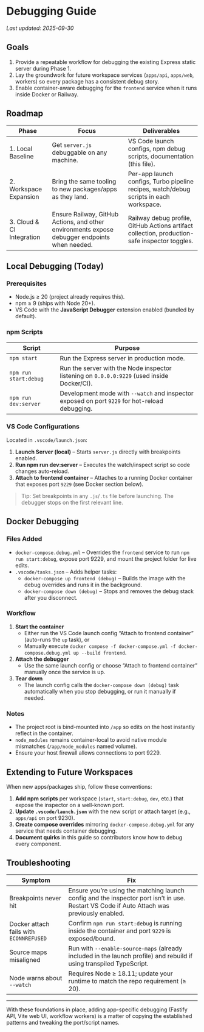 # Debugging Guide

_Last updated: 2025-09-30_

## Goals

1. Provide a repeatable workflow for debugging the existing Express static server during Phase 1.
2. Lay the groundwork for future workspace services (`apps/api`, `apps/web`, workers) so every package has a consistent debug story.
3. Enable container-aware debugging for the `frontend` service when it runs inside Docker or Railway.

## Roadmap

| Phase                     | Focus                                                                                         | Deliverables                                                                                  |
| ------------------------- | --------------------------------------------------------------------------------------------- | --------------------------------------------------------------------------------------------- |
| 1. Local Baseline         | Get `server.js` debuggable on any machine.                                                    | VS Code launch configs, npm debug scripts, documentation (this file).                         |
| 2. Workspace Expansion    | Bring the same tooling to new packages/apps as they land.                                     | Per-app launch configs, Turbo pipeline recipes, watch/debug scripts in each workspace.        |
| 3. Cloud & CI Integration | Ensure Railway, GitHub Actions, and other environments expose debugger endpoints when needed. | Railway debug profile, GitHub Actions artifact collection, production-safe inspector toggles. |

## Local Debugging (Today)

### Prerequisites

- Node.js ≥ 20 (project already requires this).
- npm ≥ 9 (ships with Node 20+).
- VS Code with the **JavaScript Debugger** extension enabled (bundled by default).

### npm Scripts

| Script                | Purpose                                                                                        |
| --------------------- | ---------------------------------------------------------------------------------------------- |
| `npm start`           | Run the Express server in production mode.                                                     |
| `npm run start:debug` | Run the server with the Node inspector listening on `0.0.0.0:9229` (used inside Docker/CI).    |
| `npm run dev:server`  | Development mode with `--watch` and inspector exposed on port `9229` for hot-reload debugging. |

### VS Code Configurations

Located in `.vscode/launch.json`:

1. **Launch Server (local)** – Starts `server.js` directly with breakpoints enabled.
2. **Run npm run dev:server** – Executes the watch/inspect script so code changes auto-reload.
3. **Attach to frontend container** – Attaches to a running Docker container that exposes port `9229` (see Docker section below).

> Tip: Set breakpoints in any `.js`/`.ts` file before launching. The debugger stops on the first relevant line.

## Docker Debugging

### Files Added

- `docker-compose.debug.yml` – Overrides the `frontend` service to run `npm run start:debug`, expose port 9229, and mount the project folder for live edits.
- `.vscode/tasks.json` – Adds helper tasks:
  - `docker-compose up frontend (debug)` – Builds the image with the debug overrides and runs it in the background.
  - `docker-compose down (debug)` – Stops and removes the debug stack after you disconnect.

### Workflow

1. **Start the container**
   - Either run the VS Code launch config “Attach to frontend container” (auto-runs the `up` task), or
   - Manually execute `docker compose -f docker-compose.yml -f docker-compose.debug.yml up --build frontend`.
2. **Attach the debugger**
   - Use the same launch config or choose “Attach to frontend container” manually once the service is up.
3. **Tear down**
   - The launch config calls the `docker-compose down (debug)` task automatically when you stop debugging, or run it manually if needed.

### Notes

- The project root is bind-mounted into `/app` so edits on the host instantly reflect in the container.
- `node_modules` remains container-local to avoid native module mismatches (`/app/node_modules` named volume).
- Ensure your host firewall allows connections to port 9229.

## Extending to Future Workspaces

When new apps/packages ship, follow these conventions:

1. **Add npm scripts** per workspace (`start`, `start:debug`, `dev`, etc.) that expose the inspector on a well-known port.
2. **Update `.vscode/launch.json`** with the new script or attach target (e.g., `apps/api` on port 9230).
3. **Create compose overrides** mirroring `docker-compose.debug.yml` for any service that needs container debugging.
4. **Document quirks** in this guide so contributors know how to debug every component.

## Troubleshooting

| Symptom                                 | Fix                                                                                                                                        |
| --------------------------------------- | ------------------------------------------------------------------------------------------------------------------------------------------ |
| Breakpoints never hit                   | Ensure you’re using the matching launch config and the inspector port isn’t in use. Restart VS Code if Auto Attach was previously enabled. |
| Docker attach fails with `ECONNREFUSED` | Confirm `npm run start:debug` is running inside the container and port `9229` is exposed/bound.                                            |
| Source maps misaligned                  | Run with `--enable-source-maps` (already included in the launch profile) and rebuild if using transpiled TypeScript.                       |
| Node warns about `--watch`              | Requires Node ≥ 18.11; update your runtime to match the repo requirement (≥ 20).                                                           |

---

With these foundations in place, adding app-specific debugging (Fastify API, Vite web UI, workflow workers) is a matter of copying the established patterns and tweaking the port/script names.
